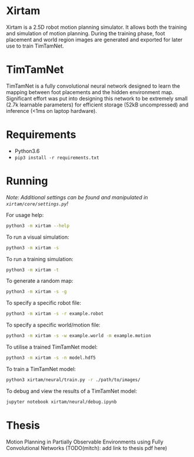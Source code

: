 # Xirtam
Xirtam is a 2.5D robot motion planning simulator. It allows both the training and simulation of motion planning. During the training phase, foot placement and world region images are generated and exported for later use to train TimTamNet.

# TimTamNet
TimTamNet is a fully convolutional neural network designed to learn the mapping between foot placements and the hidden environment map. Significant effort was put into designing this network to be extremely small (2.7k learnable parameters) for efficient storage (52kB uncompressed) and inference (<1ms on laptop hardware).

# Requirements
- Python3.6
- `pip3 install -r requirements.txt`

# Running
_Note: Additional settings can be found and manipulated in `xirtam/core/settings.py`!_

For usage help:
```bash
python3 -m xirtam --help
```
To run a visual simulation:
```bash
python3 -m xirtam -s
```
To run a training simulation:
```bash
python3 -m xirtam -t
```
To generate a random map:
```bash
python3 -m xirtam -s -g
```
To specify a specific robot file:
```bash
python3 -m xirtam -s -r example.robot
```
To specify a specific world/motion file:
```bash
python3 -m xirtam -s -w example.world -m example.motion
```
To utilise a trained TimTamNet model:
```bash
python3 -m xirtam -s -n model.hdf5
```
To train a TimTamNet model:
```bash
python3 xirtam/neural/train.py -r ./path/to/images/
```
To debug and view the results of a TimTamNet model:
```bash
jupyter notebook xirtam/neural/debug.ipynb
```

# Thesis
Motion Planning in Partially Observable Environments using Fully Convolutional Networks (TODO(mitch): add link to thesis pdf here)
